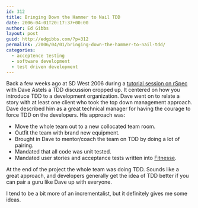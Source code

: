 ```yaml
---
id: 312
title: Bringing Down the Hammer to Nail TDD
date: 2006-04-01T20:17:37+00:00
author: Ed Gibbs
layout: post
guid: http://edgibbs.com/?p=312
permalink: /2006/04/01/bringing-down-the-hammer-to-nail-tdd/
categories:
  - acceptence testing
  - software development
  - test driven development
---
```

Back a few weeks ago at SD West 2006 during a [tutorial session on rSpec](http://blog.daveastels.com/articles/2006/03/14/bdd-rspec-tutorial) with Dave Astels a TDD discussion cropped up. It centered on how you introduce TDD to a development organization. Dave went on to relate a story with at least one client who took the top down management approach. Dave described him as a great technical manager for having the courage to force TDD on the developers. His approach was:

  * Move the whole team out to a new collocated team room.
  * Outfit the team with brand new equipment.
  * Brought in Dave to mentor/coach the team on TDD by doing a lot of pairing.
  * Mandated that all code was unit tested.
  * Mandated user stories and acceptance tests written into [Fitnesse](http://fitnesse.org/).

At the end of the project the whole team was doing TDD. Sounds like a great approach, and developers generally get the idea of TDD better if you can pair a guru like Dave up with everyone.

I tend to be a bit more of an incrementalist, but it definitely gives me some ideas.